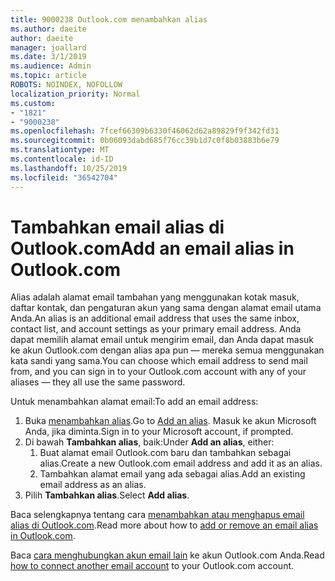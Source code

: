 ```yaml
---
title: 9000238 Outlook.com menambahkan alias
ms.author: daeite
author: daeite
manager: joallard
ms.date: 3/1/2019
ms.audience: Admin
ms.topic: article
ROBOTS: NOINDEX, NOFOLLOW
localization_priority: Normal
ms.custom:
- "1821"
- "9000238"
ms.openlocfilehash: 7fcef66309b6330f46062d62a89829f9f342fd31
ms.sourcegitcommit: 0b06093dabd685f76cc39b1d7c0f8b03883b6e79
ms.translationtype: MT
ms.contentlocale: id-ID
ms.lasthandoff: 10/25/2019
ms.locfileid: "36542704"
---
```

# <a name="add-an-email-alias-in-outlookcom"></a><span data-ttu-id="ab2e6-102">Tambahkan email alias di Outlook.com</span><span class="sxs-lookup"><span data-stu-id="ab2e6-102">Add an email alias in Outlook.com</span></span>

<span data-ttu-id="ab2e6-103">Alias adalah alamat email tambahan yang menggunakan kotak masuk, daftar kontak, dan pengaturan akun yang sama dengan alamat email utama Anda.</span><span class="sxs-lookup"><span data-stu-id="ab2e6-103">An alias is an additional email address that uses the same inbox, contact list, and account settings as your primary email address.</span></span> <span data-ttu-id="ab2e6-104">Anda dapat memilih alamat email untuk mengirim email, dan Anda dapat masuk ke akun Outlook.com dengan alias apa pun — mereka semua menggunakan kata sandi yang sama.</span><span class="sxs-lookup"><span data-stu-id="ab2e6-104">You can choose which email address to send mail from, and you can sign in to your Outlook.com account with any of your aliases — they all use the same password.</span></span>

<span data-ttu-id="ab2e6-105">Untuk menambahkan alamat email:</span><span class="sxs-lookup"><span data-stu-id="ab2e6-105">To add an email address:</span></span>

1. <span data-ttu-id="ab2e6-106">Buka [menambahkan alias](https://go.microsoft.com/fwlink/p/?linkid=864833).</span><span class="sxs-lookup"><span data-stu-id="ab2e6-106">Go to [Add an alias](https://go.microsoft.com/fwlink/p/?linkid=864833).</span></span> <span data-ttu-id="ab2e6-107">Masuk ke akun Microsoft Anda, jika diminta.</span><span class="sxs-lookup"><span data-stu-id="ab2e6-107">Sign in to your Microsoft account, if prompted.</span></span>
2. <span data-ttu-id="ab2e6-108">Di bawah **Tambahkan alias**, baik:</span><span class="sxs-lookup"><span data-stu-id="ab2e6-108">Under **Add an alias**, either:</span></span>
    1. <span data-ttu-id="ab2e6-109">Buat alamat email Outlook.com baru dan tambahkan sebagai alias.</span><span class="sxs-lookup"><span data-stu-id="ab2e6-109">Create a new Outlook.com email address and add it as an alias.</span></span>
    2. <span data-ttu-id="ab2e6-110">Tambahkan alamat email yang ada sebagai alias.</span><span class="sxs-lookup"><span data-stu-id="ab2e6-110">Add an existing email address as an alias.</span></span>
3. <span data-ttu-id="ab2e6-111">Pilih **Tambahkan alias**.</span><span class="sxs-lookup"><span data-stu-id="ab2e6-111">Select **Add alias**.</span></span>

<span data-ttu-id="ab2e6-112">Baca selengkapnya tentang cara [menambahkan atau menghapus email alias di Outlook.com](https://support.office.com/article/459b1989-356d-40fa-a689-8f285b13f1f2?wt.mc_id=Office_Outlook_com_Alchemy).</span><span class="sxs-lookup"><span data-stu-id="ab2e6-112">Read more about how to [add or remove an email alias in Outlook.com](https://support.office.com/article/459b1989-356d-40fa-a689-8f285b13f1f2?wt.mc_id=Office_Outlook_com_Alchemy).</span></span>  

<span data-ttu-id="ab2e6-113">Baca [cara menghubungkan akun email lain](https://support.office.com/article/c5224df4-5885-4e79-91ba-523aa743f0ba?wt.mc_id=Office_Outlook_com_Alchemy) ke akun Outlook.com Anda.</span><span class="sxs-lookup"><span data-stu-id="ab2e6-113">Read [how to connect another email account](https://support.office.com/article/c5224df4-5885-4e79-91ba-523aa743f0ba?wt.mc_id=Office_Outlook_com_Alchemy) to your Outlook.com account.</span></span>